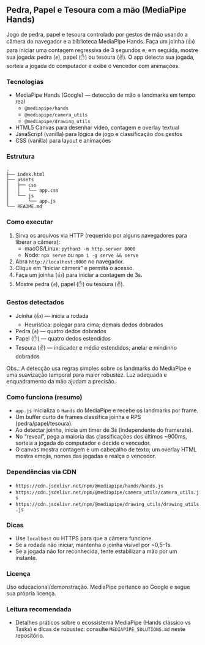 ## Pedra, Papel e Tesoura com a mão (MediaPipe Hands)

Jogo de pedra, papel e tesoura controlado por gestos de mão usando a câmera do navegador e a biblioteca MediaPipe Hands. Faça um joinha (👍) para iniciar uma contagem regressiva de 3 segundos e, em seguida, mostre sua jogada: pedra (✊), papel (✋) ou tesoura (✌️). O app detecta sua jogada, sorteia a jogada do computador e exibe o vencedor com animações.

### Tecnologias
- MediaPipe Hands (Google) — detecção de mão e landmarks em tempo real
  - `@mediapipe/hands`
  - `@mediapipe/camera_utils`
  - `@mediapipe/drawing_utils`
- HTML5 Canvas para desenhar vídeo, contagem e overlay textual
- JavaScript (vanilla) para lógica de jogo e classificação dos gestos
- CSS (vanilla) para layout e animações

### Estrutura
```
.
├── index.html
├── assets
│   ├── css
│   │   └── app.css
│   └── js
│       └── app.js
└── README.md
```

### Como executar
1. Sirva os arquivos via HTTP (requerido por alguns navegadores para liberar a câmera):
   - macOS/Linux: `python3 -m http.server 8000`
   - Node: `npx serve` ou `npm i -g serve && serve`
2. Abra `http://localhost:8000` no navegador.
3. Clique em “Iniciar câmera” e permita o acesso.
4. Faça um joinha (👍) para iniciar a contagem de 3s.
5. Mostre pedra (✊), papel (✋) ou tesoura (✌️).

### Gestos detectados
- Joinha (👍) — inicia a rodada
  - Heurística: polegar para cima; demais dedos dobrados
- Pedra (✊) — quatro dedos dobrados
- Papel (✋) — quatro dedos estendidos
- Tesoura (✌️) — indicador e médio estendidos; anelar e mindinho dobrados

Obs.: A detecção usa regras simples sobre os landmarks do MediaPipe e uma suavização temporal para maior robustez. Luz adequada e enquadramento da mão ajudam a precisão.

### Como funciona (resumo)
- `app.js` inicializa o `Hands` do MediaPipe e recebe os landmarks por frame.
- Um buffer curto de frames classifica joinha e RPS (pedra/papel/tesoura).
- Ao detectar joinha, inicia um timer de 3s (independente do framerate).
- No “reveal”, pega a maioria das classificações dos últimos ~900ms, sorteia a jogada do computador e decide o vencedor.
- O canvas mostra contagem e um cabeçalho de texto; um overlay HTML mostra emojis, nomes das jogadas e realça o vencedor.

### Dependências via CDN
- `https://cdn.jsdelivr.net/npm/@mediapipe/hands/hands.js`
- `https://cdn.jsdelivr.net/npm/@mediapipe/camera_utils/camera_utils.js`
- `https://cdn.jsdelivr.net/npm/@mediapipe/drawing_utils/drawing_utils.js`

### Dicas
- Use `localhost` ou HTTPS para que a câmera funcione.
- Se a rodada não iniciar, mantenha o joinha visível por ~0,5–1s.
- Se a jogada não for reconhecida, tente estabilizar a mão por um instante.

### Licença
Uso educacional/demonstração. MediaPipe pertence ao Google e segue sua própria licença.


### Leitura recomendada
- Detalhes práticos sobre o ecossistema MediaPipe (Hands clássico vs Tasks) e dicas de robustez: consulte `MEDIAPIPE_SOLUTIONS.md` neste repositório.


